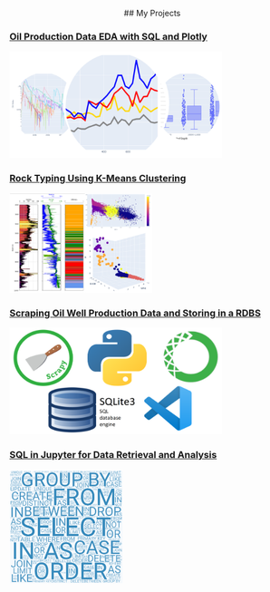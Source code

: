 <p align="center">
  ## My Projects



  ### [Oil Production Data EDA with SQL and Plotly](/pages/page_EDA.md)
  <img src="/images/plotly thumbnail.PNG?raw=true" width="375" height="188">


  ### [Rock Typing Using K-Means Clustering](/pages/page_cluster.md)
  <img src="/images/cluster_thimbnail.PNG?raw=true" width="50%" height="50%">


  ### [Scraping Oil Well Production Data and Storing in a RDBS](/pages/page_scrapy.md)
  <img src="/images/scraping_collage_2.PNG?raw=true" width="375" height="188">


  ### [SQL in Jupyter for Data Retrieval and Analysis](/pages/page_sql.md)
  <img src="/images/collage_thumbnail_sql.PNG?raw=true" width="200" height="200">


</p>
